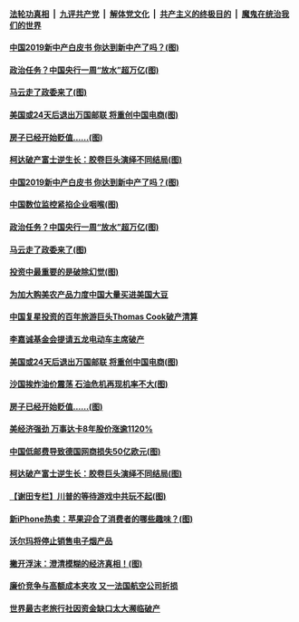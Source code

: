 ####  [法轮功真相](../../../../basic/blob/master/README.md?t=09240952) &nbsp;|&nbsp; [九评共产党](../../../../9ping.md/blob/master/README.md?t=09240952) &nbsp;|&nbsp; [解体党文化](../../../../jtdwh.md/blob/master/README.md?t=09240952)  &nbsp;|&nbsp; [共产主义的终极目的](../../../../gczydzjmd.md/blob/master/README.md?t=09240952) &nbsp;|&nbsp; [魔鬼在统治我们的世界](../../../../mgztzwmdsj.md/blob/master/README.md?t=09240952) 

#### [中国2019新中产白皮书 你达到新中产了吗？(图)](../pages/p5/908288.md?t=09240952) 

#### [政治任务？中国央行一周“放水”超万亿(图)](../pages/p5/908286.md?t=09240952) 

#### [马云走了政委来了(图)](../pages/p5/908306.md?t=09240952) 

#### [美国或24天后退出万国邮联 将重创中国电商(图)](../pages/p5/908242.md?t=09240952) 

#### [房子已经开始贬值……(图)](../pages/p5/908164.md?t=09240952) 

#### [柯达破产富士逆生长：胶卷巨头演绎不同结局(图)](../pages/p5/908177.md?t=09240952) 

#### [中国2019新中产白皮书 你达到新中产了吗？(图)](../pages/p5/908288.md?t=09240952) 

#### [中国数位监控紧掐企业咽喉(图)](../pages/p5/908309.md?t=09240952) 

#### [政治任务？中国央行一周“放水”超万亿(图)](../pages/p5/908286.md?t=09240952) 

#### [马云走了政委来了(图)](../pages/p5/908306.md?t=09240952) 

#### [投资中最重要的是破除幻觉(图)](../pages/p5/908289.md?t=09240952) 

#### [为加大购美农产品力度中国大量买进美国大豆](../pages/p5/908298.md?t=09240952) 

#### [中国复星投资的百年旅游巨头Thomas Cook破产清算](../pages/p5/908254.md?t=09240952) 

#### [李嘉诚基金会提请五龙电动车主席破产](../pages/p5/908252.md?t=09240952) 

#### [美国或24天后退出万国邮联 将重创中国电商(图)](../pages/p5/908242.md?t=09240952) 

#### [沙国挨炸油价震荡 石油危机再现机率不大(图)](../pages/p5/908210.md?t=09240952) 

#### [房子已经开始贬值……(图)](../pages/p5/908164.md?t=09240952) 

#### [美经济强劲 万事达卡8年股价涨逾1120%](../pages/p5/908208.md?t=09240952) 

#### [中国低邮费导致德国网商损失50亿欧元(图)](../pages/p5/908206.md?t=09240952) 

#### [柯达破产富士逆生长：胶卷巨头演绎不同结局(图)](../pages/p5/908177.md?t=09240952) 

#### [【谢田专栏】川普的等待游戏中共玩不起(图)](../pages/p5/908172.md?t=09240952) 

#### [新iPhone热卖：苹果迎合了消费者的哪些趣味？(图)](../pages/p5/908180.md?t=09240952) 

#### [沃尔玛将停止销售电子烟产品](../pages/p5/908182.md?t=09240952) 

#### [撇开浮沫：澄清模糊的经济真相！(图)](../pages/p5/908188.md?t=09240952) 

#### [廉价竞争与高额成本夹攻 又一法国航空公司折损](../pages/p5/908160.md?t=09240952) 

#### [世界最古老旅行社因资金缺口太大濒临破产](../pages/p5/908157.md?t=09240952) 

